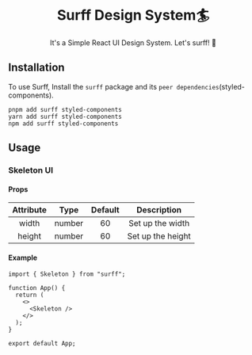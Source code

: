 <div align="center">
    <h1><strong>Surff Design System🏄</strong></h1>
    <div>It's a Simple React UI Design System. Let's surff! 🌊</div>
</div>

## Installation

To use Surff, Install the `surff` package and its `peer dependencies`(styled-components).

```
pnpm add surff styled-components
yarn add surff styled-components
npm add surff styled-components
```

## Usage

### Skeleton UI

#### Props

| Attribute |  Type  | Default |    Description    |
| :-------: | :----: | :-----: | :---------------: |
|   width   | number |   60    | Set up the width  |
|  height   | number |   60    | Set up the height |

#### Example

```tsx
import { Skeleton } from "surff";

function App() {
  return (
    <>
      <Skeleton />
    </>
  );
}

export default App;
```
